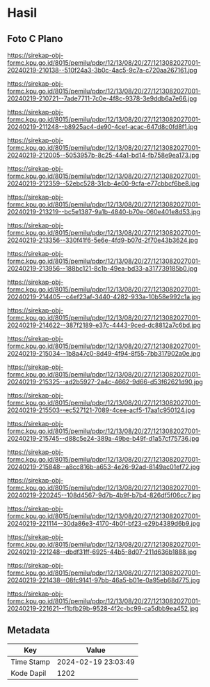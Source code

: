 # Hasil

## Foto C Plano

https://sirekap-obj-formc.kpu.go.id/8015/pemilu/pdpr/12/13/08/20/27/1213082027001-20240219-210138--510f24a3-3b0c-4ac5-9c7a-c720aa267161.jpg

https://sirekap-obj-formc.kpu.go.id/8015/pemilu/pdpr/12/13/08/20/27/1213082027001-20240219-210721--7ade7711-7c0e-4f8c-9378-3e9ddb6a7e66.jpg

https://sirekap-obj-formc.kpu.go.id/8015/pemilu/pdpr/12/13/08/20/27/1213082027001-20240219-211248--b8925ac4-de90-4cef-acac-647d8c0fd8f1.jpg

https://sirekap-obj-formc.kpu.go.id/8015/pemilu/pdpr/12/13/08/20/27/1213082027001-20240219-212005--5053957b-8c25-44a1-bd14-fb758e9ea173.jpg

https://sirekap-obj-formc.kpu.go.id/8015/pemilu/pdpr/12/13/08/20/27/1213082027001-20240219-212359--52ebc528-31cb-4e00-9cfa-e77cbbcf6be8.jpg

https://sirekap-obj-formc.kpu.go.id/8015/pemilu/pdpr/12/13/08/20/27/1213082027001-20240219-213219--bc5e1387-9a1b-4840-b70e-060e401e8d53.jpg

https://sirekap-obj-formc.kpu.go.id/8015/pemilu/pdpr/12/13/08/20/27/1213082027001-20240219-213356--330f41f6-5e6e-4fd9-b07d-2f70e43b3624.jpg

https://sirekap-obj-formc.kpu.go.id/8015/pemilu/pdpr/12/13/08/20/27/1213082027001-20240219-213956--188bc121-8c1b-49ea-bd33-a317739185b0.jpg

https://sirekap-obj-formc.kpu.go.id/8015/pemilu/pdpr/12/13/08/20/27/1213082027001-20240219-214405--c4ef23af-3440-4282-933a-10b58e992c1a.jpg

https://sirekap-obj-formc.kpu.go.id/8015/pemilu/pdpr/12/13/08/20/27/1213082027001-20240219-214622--387f2189-e37c-4443-9ced-dc8812a7c6bd.jpg

https://sirekap-obj-formc.kpu.go.id/8015/pemilu/pdpr/12/13/08/20/27/1213082027001-20240219-215034--1b8a47c0-8d49-4f94-8f55-7bb317902a0e.jpg

https://sirekap-obj-formc.kpu.go.id/8015/pemilu/pdpr/12/13/08/20/27/1213082027001-20240219-215325--ad2b5927-2a4c-4662-9d66-d53f62621d90.jpg

https://sirekap-obj-formc.kpu.go.id/8015/pemilu/pdpr/12/13/08/20/27/1213082027001-20240219-215503--ec527121-7089-4cee-acf5-17aa1c950124.jpg

https://sirekap-obj-formc.kpu.go.id/8015/pemilu/pdpr/12/13/08/20/27/1213082027001-20240219-215745--d88c5e24-389a-49be-b49f-d1a57cf75736.jpg

https://sirekap-obj-formc.kpu.go.id/8015/pemilu/pdpr/12/13/08/20/27/1213082027001-20240219-215848--a8cc816b-a653-4e26-92ad-8149ac01ef72.jpg

https://sirekap-obj-formc.kpu.go.id/8015/pemilu/pdpr/12/13/08/20/27/1213082027001-20240219-220245--108d4567-9d7b-4b9f-b7b4-826df5f06cc7.jpg

https://sirekap-obj-formc.kpu.go.id/8015/pemilu/pdpr/12/13/08/20/27/1213082027001-20240219-221114--30da86e3-4170-4b0f-bf23-e29b4389d6b9.jpg

https://sirekap-obj-formc.kpu.go.id/8015/pemilu/pdpr/12/13/08/20/27/1213082027001-20240219-221248--dbdf31ff-6925-44b5-8d07-211d636b1888.jpg

https://sirekap-obj-formc.kpu.go.id/8015/pemilu/pdpr/12/13/08/20/27/1213082027001-20240219-221438--08fc9141-97bb-46a5-b01e-0a95eb68d775.jpg

https://sirekap-obj-formc.kpu.go.id/8015/pemilu/pdpr/12/13/08/20/27/1213082027001-20240219-221621--f1bfb29b-9528-4f2c-bc99-ca5dbb9ea452.jpg


## Metadata

| Key        | Value               |
| ---------- | ------------------- |
| Time Stamp | 2024-02-19 23:03:49 |
| Kode Dapil | 1202                |



